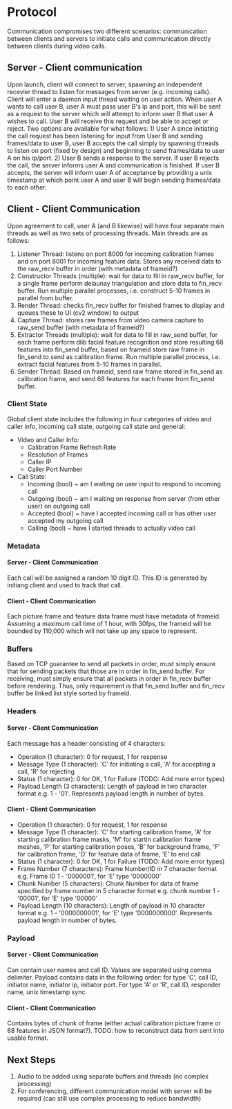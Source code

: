 # Protocol
Communication compromises two different scenarios: communication between clients and servers to initiate calls and communication directly between clients during video calls.

## Server - Client communication
Upon launch, client will connect to server, spawning an independent recevier thread to listen for messages from server (e.g. incoming calls). Client will enter a daemon input thread waiting on user action. When user A wants to call user B, user A must pass user B's ip and port, this will be sent as a request to the server which will attempt to inform user B that user A wishes to call. User B will receive this request and be able to accept or reject. Two options are available for what follows: 1) User A since initiating the call request has been listening for input from User B and sending frames/data to user B, user B accepts the call simply by spawning threads to listen on port (fixed by design) and beginning to send frames/data to user A on his ip/port. 2) User B sends a response to the server. If user B rejects the call, the server informs user A and communication is finished. If user B accepts, the server will inform user A of acceptance by providing a unix timestamp at which point user A and user B will begin sending frames/data to each other.

## Client - Client Communication
Upon agreement to call, user A (and B likewise) will have four separate main threads as well as two sets of processing threads. Main threads are as follows:
1. Listener Thread: listens on port 8000 for incoming calibration frames and on port 8001 for incoming feature data. Stores any received data to the raw_recv buffer in order (with metadata of frameid?)
2. Constructor Threads (multiple): wait for data to fill in raw_recv buffer, for a single frame perform delaunay triangulation and store data to fin_recv buffer. Run multiple parallel processes, i.e. construct 5-10 frames in parallel from buffer.
3. Render Thread: checks fin_recv buffer for finished frames to display and queues these to UI (cv2 window) to output
4. Capture Thread: stores raw frames from video camera capture to raw_send buffer (with metadata of frameid?)
5. Extractor Threads (multiple): wait for data to fill in raw_send buffer, for each frame perform dlib facial feature recognition and store resulting 68 features into fin_send buffer, based on frameid store raw frame in fin_send to send as calibration frame. Run multiple parallel process, i.e. extract facial features from 5-10 frames in parallel.
6. Sender Thread: Based on frameid, send raw frame stored in fin_send as calibration frame, and send 68 features for each frame from fin_send buffer. 

### Client State
Global client state includes the following in four categories of video and caller info, incoming call state, outgoing call state and general:
- Video and Caller Info:
    - Calibration Frame Refresh Rate
    - Resolution of Frames
    - Caller IP
    - Caller Port Number
- Call State:
    - Incoming (bool) ~ am I waiting on user input to respond to incoming call
    - Outgoing (bool) ~ am I waiting on response from server (from other user) on outgoing call
    - Accepted (bool) ~ have I accepted incoming call or has other user accepted my outgoing call
    - Calling (bool) ~ have I started threads to actually video call

### Metadata

#### Server - Client Communication

Each call will be assigned a random 10 digit ID. This ID is generated by initiang client and used to track that call.

#### Client - Client Communication

Each picture frame and feature data frame must have metadata of frameid. Assuming a maximum call time of 1 hour, with 30fps, the frameid will be bounded by 110,000 which will not take up any space to represent.

### Buffers

Based on TCP guarantee to send all packets in order, must simply ensure that for sending packets that those are in order in fin_send buffer. For receiving, must simply ensure that all packets in order in fin_recv buffer before rendering. Thus, only requirement is that fin_send buffer and fin_recv buffer be linked list style sorted by frameid.

### Headers

#### Server - Client Communication

Each message has a header consisting of 4 characters:
- Operation (1 character): 0 for request, 1 for response
- Message Type (1 character): 'C' for initiating a call, 'A' for accepting a call, 'R' for rejecting
- Status (1 character): 0 for OK, 1 for Failure (TODO: Add more error types)
- Payload Length (3 characters): Length of payload in two character format e.g. 1 - '01'. Represents payload length in number of bytes.

#### Client - Client Communication
- Operation (1 character): 0 for request, 1 for response
- Message Type (1 character): 'C' for starting calibration frame, 'A' for starting calibration frame masks, 'M' for startin calibration frame meshes, 'P' for starting calibration poses, 'B' for background frame,  'F' for calibration frame, 'D' for feature data of frame, 'E' to end call
- Status (1 character): 0 for OK, 1 for Failure (TODO: Add more error types)
- Frame Number (7 characters): Frame Number/ID in 7 character format e.g. Frame ID 1 - '0000001', for 'E' type '0000000'
- Chunk Number (5 characters): Chunk Number for data of frame specified by frame number in 5 character format e.g. chunk number 1 - '00001', for 'E' type '00000'
- Payload Length (10 characters): Length of payload in 10 character format e.g. 1 - '0000000001', for 'E' type '0000000000'. Represents payload length in number of bytes.

### Payload

#### Server - Client Communication

Can contain user names and call ID. Values are separated using comma delimiter. Payload contains data in the following order: for type 'C', call ID, initiator name, initiator ip, initiator port. For type 'A' or 'R', call ID, responder name, unix timestamp sync.

#### Client - Client Communication

Contains bytes of chunk of frame (either actual calibration picture frame or 68 features in JSON format?). TODO: how to reconstruct data from sent into usable format.

## Next Steps
1. Audio to be added using separate buffers and threads (no complex processing)
2. For conferencing, different communication model with server will be required (can still use complex processing to reduce bandwidth)